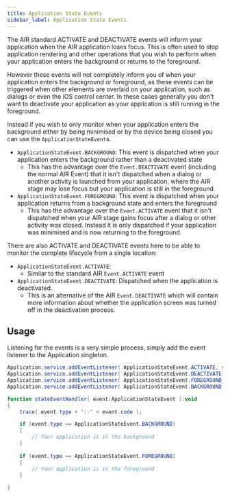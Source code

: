 ```yaml
---
title: Application State Events
sidebar_label: Application State Events
---
```



The AIR standard ACTIVATE and DEACTIVATE events will inform your application when the AIR application loses focus. This is often used to stop application rendering and other operations that you wish to perform when your application enters the background or returns to the foreground.

However these events will not completely inform you of when your application enters the background or foreground, as these events can be triggered when other elements are overlaid on your application, such as dialogs or even the iOS control center. In these cases generally you don't want to deactivate your application as your application is still running in the foreground.

Instead if you wish to only monitor when your application enters the background either by being minimised or by the device being closed you can use the `ApplicationStateEvent`s.

- `ApplicationStateEvent.BACKGROUND`: This event is dispatched when your application enters the background rather than a deactivated state
  - This has the advantage over the `Event.DEACTIVATE` event (including the normal AIR Event) that it isn't dispatched when a dialog or another activity is launched from your application, where the AIR stage may lose focus but your application is still in the foreground.
- `ApplicationStateEvent.FOREGROUND`: This event is dispatched when your application returns from a background state and enters the foreground  
  - This has the advantage over the `Event.ACTIVATE` event that it isn't dispatched when your AIR stage gains focus after a dialog or other activity was closed. Instead it is only dispatched if your application was minimised and is now returning to the foreground.


There are also ACTIVATE and DEACTIVATE events here to be able to monitor the complete lifecycle from a single location:

- `ApplicationStateEvent.ACTIVATE`:
  - Similar to the standard AIR `Event.ACTIVATE` event
- `ApplicationStateEvent.DEACTIVATE`: Dispatched when the application is deactivated. 
  - This is an alternative of the AIR `Event.DEACTIVATE` which will contain more information about whether the application screen was turned off in the deactivation process.




## Usage

Listening for the events is a very simple process, simply add the event listener to the Application singleton.


```actionscript
Application.service.addEventListener( ApplicationStateEvent.ACTIVATE, stateEventHandler );
Application.service.addEventListener( ApplicationStateEvent.DEACTIVATE, stateEventHandler );
Application.service.addEventListener( ApplicationStateEvent.FOREGROUND, stateEventHandler );
Application.service.addEventListener( ApplicationStateEvent.BACKGROUND, stateEventHandler );

function stateEventHandler( event:ApplicationStateEvent ):void
{
    trace( event.type + "::" + event.code );

    if (event.type == ApplicationStateEvent.BACKGROUND)
    {
        // Your application is in the background
    }
    
    if (event.type == ApplicationStateEvent.FOREGROUND)
    {
        // Your application is in the foreground
    }

} 
```







